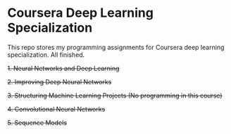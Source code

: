 # Coursera Deep Learning Specialization
This repo stores my programming assignments for Coursera deep learning
specialization. All finished. 

~~1. Neural Networks and Deep Learning~~

~~2. Improving Deep Neural Networks~~

~~3. Structuring Machine Learning Projects (No programming in this course)~~

~~4. Convolutional Neural Networks~~

~~5. Sequence Models~~
